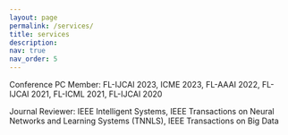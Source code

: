 ```yaml
---
layout: page
permalink: /services/
title: services
description: 
nav: true
nav_order: 5
---
```


Conference PC Member:
FL-IJCAI 2023, ICME 2023, FL-AAAI 2022, FL-IJCAI 2021, FL-ICML 2021, FL-IJCAI 2020

Journal Reviewer:
IEEE Intelligent Systems, IEEE Transactions on Neural Networks and Learning Systems (TNNLS), IEEE Transactions on Big Data 